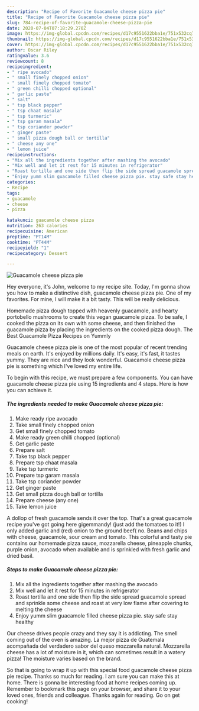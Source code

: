 ```yaml
---
description: "Recipe of Favorite Guacamole cheese pizza pie"
title: "Recipe of Favorite Guacamole cheese pizza pie"
slug: 784-recipe-of-favorite-guacamole-cheese-pizza-pie
date: 2020-07-04T07:18:29.270Z
image: https://img-global.cpcdn.com/recipes/d17c9551622bba1e/751x532cq70/guacamole-cheese-pizza-pie-recipe-main-photo.jpg
thumbnail: https://img-global.cpcdn.com/recipes/d17c9551622bba1e/751x532cq70/guacamole-cheese-pizza-pie-recipe-main-photo.jpg
cover: https://img-global.cpcdn.com/recipes/d17c9551622bba1e/751x532cq70/guacamole-cheese-pizza-pie-recipe-main-photo.jpg
author: Oscar Riley
ratingvalue: 3.6
reviewcount: 8
recipeingredient:
- " ripe avocado"
- " small finely chopped onion"
- " small finely chopped tomato"
- " green chilli chopped optional"
- " garlic paste"
- " salt"
- " tsp black pepper"
- " tsp chaat masala"
- " tsp turmeric"
- " tsp garam masala"
- " tsp coriander powder"
- " ginger paste"
- " small pizza dough ball or tortilla"
- " cheese any one"
- " lemon juice"
recipeinstructions:
- "Mix all the ingredients together after mashing the avocado"
- "Mix well and let it rest for 15 minutes in refrigerator"
- "Roast tortilla and one side then flip the side spread guacamole spread and sprinkle some cheese and roast at very low flame after covering to melting the cheese"
- "Enjoy yumm slim guacamole filled cheese pizza pie. stay safe stay healthy"
categories:
- Recipe
tags:
- guacamole
- cheese
- pizza

katakunci: guacamole cheese pizza 
nutrition: 263 calories
recipecuisine: American
preptime: "PT14M"
cooktime: "PT44M"
recipeyield: "1"
recipecategory: Dessert

---
```



![Guacamole cheese pizza pie](https://img-global.cpcdn.com/recipes/d17c9551622bba1e/751x532cq70/guacamole-cheese-pizza-pie-recipe-main-photo.jpg)

Hey everyone, it's John, welcome to my recipe site. Today, I'm gonna show you how to make a distinctive dish, guacamole cheese pizza pie. One of my favorites. For mine, I will make it a bit tasty. This will be really delicious.

Homemade pizza dough topped with heavenly guacamole, and hearty portobello mushrooms to create this vegan guacamole pizza. To be safe, I cooked the pizza on its own with some cheese, and then finished the guacamole pizza by placing the ingredients on the cooked pizza dough. The Best Guacamole Pizza Recipes on Yummly

Guacamole cheese pizza pie is one of the most popular of recent trending meals on earth. It's enjoyed by millions daily. It's easy, it's fast, it tastes yummy. They are nice and they look wonderful. Guacamole cheese pizza pie is something which I've loved my entire life.


To begin with this recipe, we must prepare a few components. You can have guacamole cheese pizza pie using 15 ingredients and 4 steps. Here is how you can achieve it.

<!--inarticleads1-->

##### The ingredients needed to make Guacamole cheese pizza pie:

1. Make ready  ripe avocado
1. Take  small finely chopped onion
1. Get  small finely chopped tomato
1. Make ready  green chilli chopped (optional)
1. Get  garlic paste
1. Prepare  salt
1. Take  tsp black pepper
1. Prepare  tsp chaat masala
1. Take  tsp turmeric
1. Prepare  tsp garam masala
1. Take  tsp coriander powder
1. Get  ginger paste
1. Get  small pizza dough ball or tortilla
1. Prepare  cheese (any one)
1. Take  lemon juice


A dollop of fresh guacamole sends it over the top. That&#39;s a great guacamole recipe you&#39;ve got going here gigemmandy! (just add the tomatoes to it!) I only added garlic and (red) onion to the ground beef( no. Beans and chips with cheese, guacamole, sour cream and tomato. This colorful and tasty pie contains our homemade pizza sauce, mozzarella cheese, pineapple chunks, purple onion, avocado when available and is sprinkled with fresh garlic and dried basil. 

<!--inarticleads2-->

##### Steps to make Guacamole cheese pizza pie:

1. Mix all the ingredients together after mashing the avocado
1. Mix well and let it rest for 15 minutes in refrigerator
1. Roast tortilla and one side then flip the side spread guacamole spread and sprinkle some cheese and roast at very low flame after covering to melting the cheese
1. Enjoy yumm slim guacamole filled cheese pizza pie. stay safe stay healthy


Our cheese drives people crazy and they say it is addicting. The smell coming out of the oven is amazing. La mejor pizza de Guatemala acompañada del verdadero sabor del queso mozzarella natural. Mozzarella cheese has a lot of moisture in it, which can sometimes result in a watery pizza! The moisture varies based on the brand. 

So that is going to wrap it up with this special food guacamole cheese pizza pie recipe. Thanks so much for reading. I am sure you can make this at home. There is gonna be interesting food at home recipes coming up. Remember to bookmark this page on your browser, and share it to your loved ones, friends and colleague. Thanks again for reading. Go on get cooking!
